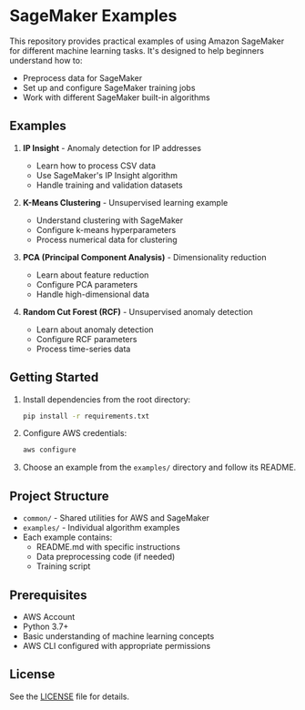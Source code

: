 # SageMaker Examples

This repository provides practical examples of using Amazon SageMaker for different machine learning tasks. It's designed to help beginners understand how to:
- Preprocess data for SageMaker
- Set up and configure SageMaker training jobs
- Work with different SageMaker built-in algorithms

## Examples

1. **IP Insight** - Anomaly detection for IP addresses
   - Learn how to process CSV data
   - Use SageMaker's IP Insight algorithm
   - Handle training and validation datasets

2. **K-Means Clustering** - Unsupervised learning example
   - Understand clustering with SageMaker
   - Configure k-means hyperparameters
   - Process numerical data for clustering

3. **PCA (Principal Component Analysis)** - Dimensionality reduction
   - Learn about feature reduction
   - Configure PCA parameters
   - Handle high-dimensional data

4. **Random Cut Forest (RCF)** - Unsupervised anomaly detection
   - Learn about anomaly detection
   - Configure RCF parameters
   - Process time-series data

## Getting Started

1. Install dependencies from the root directory:
   ```bash
   pip install -r requirements.txt
   ```

2. Configure AWS credentials:
   ```bash
   aws configure
   ```

3. Choose an example from the `examples/` directory and follow its README.

## Project Structure

- `common/` - Shared utilities for AWS and SageMaker
- `examples/` - Individual algorithm examples
- Each example contains:
  - README.md with specific instructions
  - Data preprocessing code (if needed)
  - Training script

## Prerequisites

- AWS Account
- Python 3.7+
- Basic understanding of machine learning concepts
- AWS CLI configured with appropriate permissions

## License

See the [LICENSE](LICENSE) file for details.
